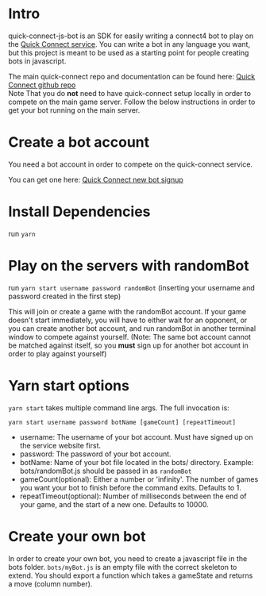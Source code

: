 # Intro
quick-connect-js-bot is an SDK for easily writing a connect4 bot to play on the [Quick Connect service](http://quick-connect.herokuapp.com/). You can write a bot in any language you want, but this project is meant to be used as a starting point for people creating bots in javascript.

The main quick-connect repo and documentation can be found here: [Quick Connect github repo](https://github.com/dbe/quick-connect)  
Note That you do **not** need to have quick-connect setup locally in order to compete on the main game server. Follow the below instructions in order to get your bot running on the main server.

# Create a bot account
You need a bot account in order to compete on the quick-connect service.  

You can get one here: [Quick Connect new bot signup](http://quick-connect.herokuapp.com/user/new)

# Install Dependencies
run `yarn`

# Play on the servers with randomBot
run `yarn start username password randomBot` (inserting your username and password created in the first step)  

This will join or create a game with the randomBot account. If your game doesn't start immediately, you will have to either wait for an opponent, or you can create another bot account, and run randomBot in another terminal window to compete against yourself. (Note: The same bot account cannot be matched against itself, so you **must** sign up for another bot account in order to play against yourself)

# Yarn start options
`yarn start` takes multiple command line args. The full invocation is:  

`yarn start username password botName [gameCount] [repeatTimeout]`  

- username: The username of your bot account. Must have signed up on the service website first.
- password: The password of your bot account.
- botName: Name of your bot file located in the bots/ directory. Example: bots/randomBot.js should be passed in as `randomBot`
- gameCount(optional): Either a number or 'infinity'. The number of games you want your bot to finish before the command exits. Defaults to 1.
- repeatTimeout(optional): Number of milliseconds between the end of your game, and the start of a new one. Defaults to 10000.

# Create your own bot
In order to create your own bot, you need to create a javascript file in the bots folder. `bots/myBot.js` is an empty file with the correct skeleton to extend. You should export a function which takes a gameState and returns a move (column number).
